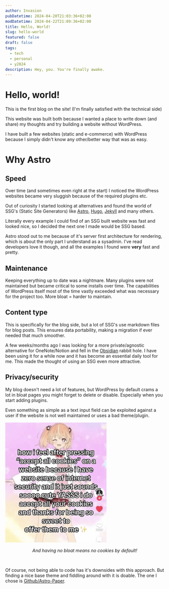 ```yaml
---
author: Invasion
pubDatetime: 2024-04-20T21:03:36+02:00
modDatetime: 2024-04-22T21:09:36+02:00
title: Hello, World!
slug: hello-world
featured: false
draft: false
tags:
  - tech
  - personal
  - y2024
description: Hey, you. You're finally awake.
---
```


# Hello, world!

This is the first blog on the site! (I'm finally satisfied with the technical side)

This website was built both because I wanted a place to write down (and share) my thoughts and try building a website without WordPress.

I have built a few websites (static and e-commerce) with WordPress because I simply didn't know any other/better way that was as easy.

# Why Astro

## Speed

Over time (and sometimes even right at the start) I noticed the WordPress websites became very sluggish because of the required plugins etc.

Out of curiosity I started looking at alternatives and found the world of SSG's (Static Site Generators) like [Astro](https://astro.build/), [Hugo](https://gohugo.io/), [Jekyll](https://jekyllrb.com/) and many others.

Literally every example I could find of an SSG built website was fast and looked nice, so I decided the next one I made would be SSG based.

Astro stood out to me because of it's server first architecture for rendering, which is about the only part I understand as a sysadmin. I've read developers love it though, and all the examples I found were **very** fast and pretty.

## Maintenance

Keeping everything up to date was a nightmare. Many plugins were not maintained but became critical to some installs over time. The capabilities of WordPress itself most of the time vastly exceeded what was necessary for the project too. More bloat = harder to maintain.

## Content type

This is specifically for the blog side, but a lot of SSG's use markdown files for blog posts. This ensures data portability, making a migration if ever needed that much smoother.

A few weeks/months ago I was looking for a more private/agnostic alternative for OneNote/Notion and fell in the [Obsidian](https://obsidian.md/) rabbit hole.
I have been using it for a while now and it has become an essential daily tool for me. This made the thought of using an SSG even more attractive.

## Privacy/security

My blog doesn't need a lot of features, but WordPress by default crams a lot in bloat pages you might forget to delete or disable. Especially when you start adding plugins.

Even something as simple as a text input field can be exploited against a user if the website is not well maintained or uses a bad theme/plugin.

![image](./src/assets/images/blog-cookies-compressed.png)

<p style="text-align: center; font-style: italic;">And having no bloat means no cookies by default!</p><br>

Of course, not being able to code has it's downsides with this approach. But finding a nice base theme and fiddling around with it is doable. The one I chose is [Github/Astro-Paper](https://github.com/satnaing/astro-paper).
